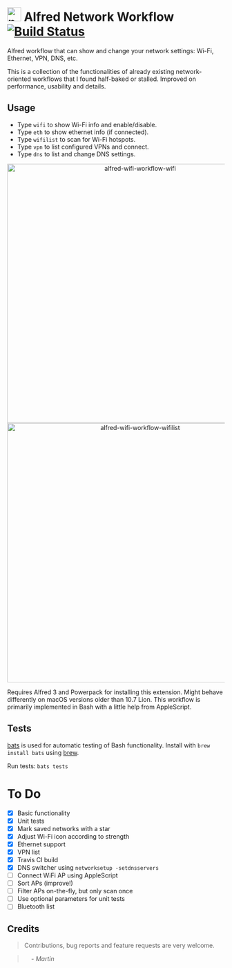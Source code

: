 # <img src="https://raw.githubusercontent.com/mrodalgaard/alfred-network-workflow/master/icon.png" alt="network" width="32"> Alfred Network Workflow [![Build Status](https://travis-ci.org/mrodalgaard/alfred-network-workflow.svg?branch=master)](https://travis-ci.org/mrodalgaard/alfred-network-workflow)

Alfred workflow that can show and change your network settings: Wi-Fi, Ethernet, VPN, DNS, etc.

This is a collection of the functionalities of already existing network-oriented workflows that I found half-baked or stalled. Improved on performance, usability and details.

## Usage

* Type `wifi` to show Wi-Fi info and enable/disable.
* Type `eth` to show ethernet info (if connected).
* Type `wifilist` to scan for Wi-Fi hotspots.
* Type `vpn` to list configured VPNs and connect.
* Type `dns` to list and change DNS settings.

<p align="center">
<img src="https://raw.githubusercontent.com/mrodalgaard/alfred-network-workflow/master/screenshots/wifi-preview.png" alt="alfred-wifi-workflow-wifi" width="600">
<img src="https://raw.githubusercontent.com/mrodalgaard/alfred-network-workflow/master/screenshots/wifilist-preview.png" alt="alfred-wifi-workflow-wifilist" width="600">
</p>

Requires Alfred 3 and Powerpack for installing this extension. Might behave differently on macOS versions older than 10.7 Lion. This workflow is primarily implemented in Bash with a little help from AppleScript.

## Tests

[bats](https://github.com/sstephenson/bats) is used for automatic testing of Bash functionality. Install with `brew install bats` using [brew](http://brew.sh/).

Run tests: `bats tests`

# To Do

- [x] Basic functionality
- [x] Unit tests
- [x] Mark saved networks with a star
- [x] Adjust Wi-Fi icon according to strength
- [x] Ethernet support
- [x] VPN list
- [x] Travis CI build
- [x] DNS switcher using `networksetup -setdnsservers`
- [ ] Connect WiFi AP using AppleScript
- [ ] Sort APs (improve!)
- [ ] Filter APs on-the-fly, but only scan once
- [ ] Use optional parameters for unit tests
- [ ] Bluetooth list

## Credits

> Contributions, bug reports and feature requests are very welcome.

> &nbsp; &nbsp; _- Martin_
